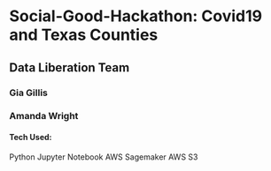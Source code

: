 # Social-Good-Hackathon:  Covid19 and Texas Counties
## Data Liberation Team
### Gia Gillis
### Amanda Wright
#### Tech Used:
Python
Jupyter Notebook
AWS Sagemaker
AWS S3
